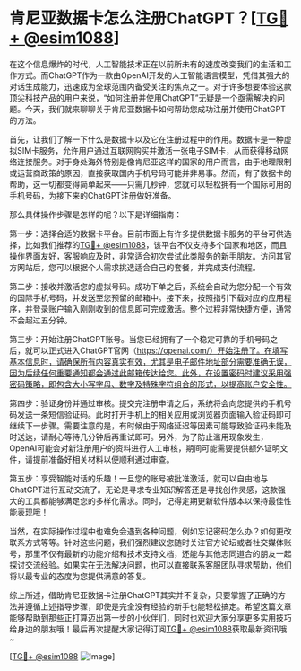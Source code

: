 # 肯尼亚数据卡怎么注册ChatGPT？[[TG💪+ @esim1088](https://t.me/s/esim1088)]

在这个信息爆炸的时代，人工智能技术正在以前所未有的速度改变我们的生活和工作方式。而ChatGPT作为一款由OpenAI开发的人工智能语言模型，凭借其强大的对话生成能力，迅速成为全球范围内备受关注的焦点之一。对于许多想要体验这款顶尖科技产品的用户来说，“如何注册并使用ChatGPT”无疑是一个亟需解决的问题。今天，我们就来聊聊关于肯尼亚数据卡如何帮助您成功注册并使用ChatGPT的方法。

首先，让我们了解一下什么是数据卡以及它在注册过程中的作用。数据卡是一种虚拟SIM卡服务，允许用户通过互联网购买并激活一张电子SIM卡，从而获得移动网络连接服务。对于身处海外特别是像肯尼亚这样的国家的用户而言，由于地理限制或运营商政策的原因，直接获取国内手机号码可能并非易事。然而，有了数据卡的帮助，这一切都变得简单起来——只需几秒钟，您就可以轻松拥有一个国际可用的手机号码，为接下来的ChatGPT注册做好准备。

那么具体操作步骤是怎样的呢？以下是详细指南：

第一步：选择合适的数据卡平台。目前市面上有许多提供数据卡服务的平台可供选择，比如我们推荐的[TG💪+ @esim1088](https://t.me/s/esim1088)，该平台不仅支持多个国家和地区，而且操作界面友好，客服响应及时，非常适合初次尝试此类服务的新手朋友。访问其官方网站后，您可以根据个人需求挑选适合自己的套餐，并完成支付流程。

第二步：接收并激活您的虚拟号码。成功下单之后，系统会自动为您分配一个有效的国际手机号码，并发送至您预留的邮箱中。接下来，按照指引下载对应的应用程序，并登录账户输入刚刚收到的信息即可完成激活。整个过程非常快捷方便，通常不会超过五分钟。

第三步：开始注册ChatGPT账号。当您已经拥有了一个稳定可靠的手机号码之后，就可以正式进入ChatGPT官网（https://openai.com/）开始注册了。在填写基本信息时，请确保所有内容真实有效，尤其是电子邮件地址部分需要准确无误，因为后续任何重要通知都会通过此邮箱传达给您。此外，在设置密码时建议采用强密码策略，即包含大小写字母、数字及特殊字符组合的形式，以提高账户安全性。

第四步：验证身份并通过审核。提交完注册申请之后，系统将会向您提供的手机号码发送一条短信验证码。此时打开手机上的相关应用或浏览器页面输入验证码即可继续下一步骤。需要注意的是，有时候由于网络延迟等因素可能导致验证码未能及时送达，请耐心等待几分钟后再重试即可。另外，为了防止滥用现象发生，OpenAI可能会对新注册用户的资料进行人工审核，期间可能需要提供额外证明文件，请提前准备好相关材料以便顺利通过审查。

第五步：享受智能对话的乐趣！一旦您的账号被批准激活，就可以自由地与ChatGPT进行互动交流了。无论是寻求专业知识解答还是寻找创作灵感，这款强大的工具都能够满足您的多样化需求。同时，记得定期更新软件版本以保持最佳性能表现哦！

当然，在实际操作过程中也难免会遇到各种问题，例如忘记密码怎么办？如何更改联系方式等等。针对这些问题，我们强烈建议您随时关注官方论坛或者社交媒体账号，那里不仅有最新的功能介绍和技术支持文档，还能与其他志同道合的朋友一起探讨交流经验。如果实在无法解决问题，也可以直接联系客服团队寻求帮助，他们将以最专业的态度为您提供满意的答复。

综上所述，借助肯尼亚数据卡注册ChatGPT其实并不复杂，只要掌握了正确的方法并遵循上述指导步骤，即使是完全没有经验的新手也能轻松搞定。希望这篇文章能够帮助到那些正打算迈出第一步的小伙伴们，同时也欢迎大家分享更多实用技巧给身边的朋友哦！最后再次提醒大家记得订阅[TG💪+ @esim1088](https://t.me/s/esim1088)获取最新资讯哦~

[[TG💪+ @esim1088](https://t.me/s/esim1088) ![Image](https://i.postimg.cc/4NQfJmqS/Snipaste-2025-05-13-00-14-12.png)]